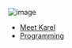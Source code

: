 ![image](https://user-images.githubusercontent.com/51156057/228684518-6c784fdd-c6ca-450b-81cb-eefbcd967bb8.png)

* [Meet Karel](https://compedu.stanford.edu/karel-reader/docs/python/en/chapter1.html)
* [Programming](https://compedu.stanford.edu/karel-reader/docs/python/en/chapter2.html)
